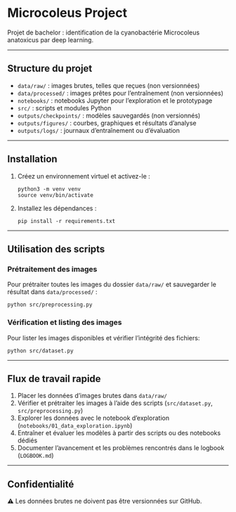 # Microcoleus Project

Projet de bachelor : identification de la cyanobactérie Microcoleus anatoxicus par deep learning.

---

## Structure du projet

- `data/raw/` : images brutes, telles que reçues (non versionnées)
- `data/processed/` : images prêtes pour l’entraînement (non versionnées)
- `notebooks/` : notebooks Jupyter pour l’exploration et le prototypage
- `src/` : scripts et modules Python
- `outputs/checkpoints/` : modèles sauvegardés (non versionnés)
- `outputs/figures/` : courbes, graphiques et résultats d’analyse
- `outputs/logs/` : journaux d’entraînement ou d’évaluation

---

## Installation

1. Créez un environnement virtuel et activez-le :
    ```
    python3 -m venv venv
    source venv/bin/activate
    ```
2. Installez les dépendances :
    ```
    pip install -r requirements.txt
    ```

---

## Utilisation des scripts

### Prétraitement des images

Pour prétraiter toutes les images du dossier `data/raw/` et sauvegarder le résultat dans `data/processed/` :
   ```
   python src/preprocessing.py
   ```

### Vérification et listing des images

Pour lister les images disponibles et vérifier l’intégrité des fichiers:
   ```
   python src/dataset.py
   ```

---

## Flux de travail rapide

1. Placer les données d’images brutes dans `data/raw/`
2. Vérifier et prétraiter les images à l’aide des scripts (`src/dataset.py`, `src/preprocessing.py`)
3. Explorer les données avec le notebook d’exploration (`notebooks/01_data_exploration.ipynb`)
4. Entraîner et évaluer les modèles à partir des scripts ou des notebooks dédiés
5. Documenter l’avancement et les problèmes rencontrés dans le logbook (`LOGBOOK.md`)

---

## Confidentialité

⚠️ Les données brutes ne doivent pas être versionnées sur GitHub.



